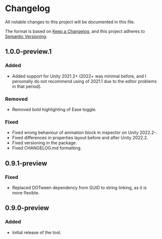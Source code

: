 # Changelog

All notable changes to this project will be documented in this file.

The format is based on [Keep a Changelog](https://keepachangelog.com/),
and this project adheres to [Semantic Versioning](https://semver.org/).

## 1.0.0-preview.1
### Added
- Added support for Unity 2021.2+ (2022+ was minimal before, and I personally do not recommend using of 2021.1 due to the editor problems in that period).

### Removed
- Removed bold highlighting of Ease toggle. 

### Fixed
- Fixed wrong behaviour of animation block in inspector on Unity 2022.2-.
- Fixed differences in properties layout before and after Unity 2022.2.
- Fixed versioning in the package.
- Fixed CHANGELOG.md formatting.

## 0.9.1-preview
### Fixed
- Replaced DOTween dependency from GUID to string linking, as it is more flexible.

## 0.9.0-preview
### Added
- Initial release of the tool.
